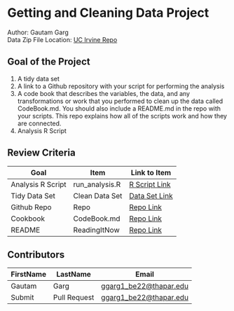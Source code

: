 # Getting and Cleaning Data Project
Author: Gautam Garg <br />
Data Zip File Location: [UC Irvine Repo](https://d396qusza40orc.cloudfront.net/getdata%2Fprojectfiles%2FUCI%20HAR%20Dataset.zip "Clicking will download the data")

## Goal of the Project
1. A tidy data set 
2. A link to a Github repository with your script for performing the analysis 
3. A code book that describes the variables, the data, and any transformations or work that you performed to clean up the data called CodeBook.md. You should also include a README.md in the repo with your scripts. This repo explains how all of the scripts work and how they are connected.
4. Analysis R Script

## Review Criteria

Goal | Item | Link to Item
--- | --- | ---
Analysis R Script |  run_analysis.R |  [R Script Link](https://github.com/GautamGarg04/Getting-and-cleaning-data/blob/main/run_analysis.R "run_analysis.R")
Tidy Data Set |  Clean Data Set |  [Data Set Link](https://github.com/GautamGarg04/Getting-and-cleaning-data/blob/main/tidyDataSet.txt)
Github Repo | Repo |  [Repo Link](https://github.com/GautamGarg04/Getting-and-cleaning-data/tree/main "Click to go to Repo")
Cookbook | CodeBook.md |  [Repo Link](https://github.com/GautamGarg04/Getting-and-cleaning-data/blob/main/CodeBook.md "CodeBook.md")
README | ReadingItNow |  [Repo Link](https://github.com/GautamGarg04/Getting-and-cleaning-data/blob/main/README.md "README.md")

## Contributors

FirstName | LastName | Email
--- | --- | ---
Gautam |  Garg |  <ggarg1_be22@thapar.edu>
Submit |  Pull Request | <ggarg1_be22@thapar.edu>
